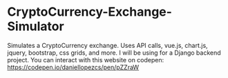 # CryptoCurrency-Exchange-Simulator
Simulates a CryptoCurrency exchange. Uses API calls, vue.js, chart.js, jquery, bootstrap, css grids, and more. I will be using for a Django backend project.
You can interact with this website on codepen: https://codepen.io/daniellopezcs/pen/pZZraW 
